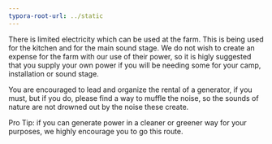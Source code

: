 ```yaml
---
typora-root-url: ../static
---
```


There is limited electricity which can be used at the farm. This is being used for the kitchen and for the main sound stage. We do not wish to create an expense for the farm with our use of their power, so it is higly suggested that you supply your own power if you will be needing some for your camp, installation or sound stage.

You are encouraged to lead and organize the rental of a generator, if you must, but if you do, please find a way to muffle the noise, so the sounds of nature are not drowned out by the noise these create.

​Pro Tip:  if you can generate power in a cleaner or greener way for your purposes, we highly encourage you to go this route.

